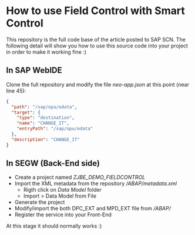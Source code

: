 # How to use Field Control with Smart Control
This repository is the full code base of the article posted to SAP SCN.
The following detail will show you how to use this source code into your project in order to make it working fine :)

## In SAP WebIDE
Clone the full repository and modify the file *neo-app.json* at this point (near line 45):
```json
{
  "path": "/sap/opu/odata",
  "target": {
    "type": "destination",
    "name": "CHANGE_IT",
    "entryPath": "/sap/opu/odata"
  },
  "description": "CHANGE_IT"
}
```
## In SEGW (Back-End side)
- Create a project named *ZJBE_DEMO_FIELDCONTROL* 
- Import the XML metadata from the repository */ABAP/metadata.xml*
  - Rigth click on *Data Model* folder
  - Import > Data Model from File
- Generate the project
- Modify/import the both DPC_EXT and MPD_EXT file from */ABAP/*
- Register the service into your Front-End 

At this stage it should normally works :)
